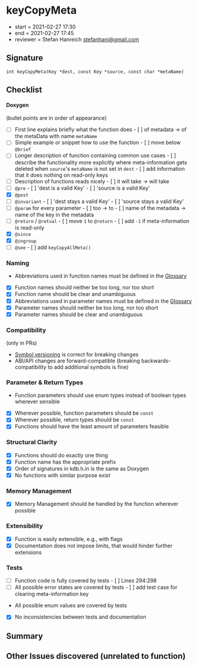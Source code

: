 # keyCopyMeta

- start = 2021-02-27 17:30
- end = 2021-02-27 17:45
- reviewer = Stefan Hanreich <stefanhani@gmail.com>

## Signature

`int keyCopyMeta(Key *dest, const Key *source, const char *metaName)`

## Checklist

#### Doxygen

(bullet points are in order of appearance)

- [ ] First line explains briefly what the function does
      - [ ] of metadata -> of the metaData with name `metaName`
- [ ] Simple example or snippet how to use the function
      - [ ] move below `@brief`
- [ ] Longer description of function containing common use cases
      - [ ] describe the functionality more explicitly where meta-information
      gets deleted when `source`'s `metaName` is not set in `dest` 
      - [ ] add information that it does nothing on read-only keys
- [ ] Description of functions reads nicely
      - [ ] it will take -> will take
- [ ] `@pre`
      - [ ] 'dest is a valid Key'
      - [ ] 'source is a valid Key'
- [x] `@post`
- [ ] `@invariant`
      - [ ] 'dest stays a valid Key'
      - [ ] 'source stays a valid Key'
- [ ] `@param` for every parameter
      - [ ] too -> to
      - [ ] name of the metadata -> name of the key in the metadata
- [ ] `@return` / `@retval`
      - [ ] move `1` to `@return`
      - [ ] add `-1` if meta-information is read-only
- [x] `@since`
- [x] `@ingroup`
- [ ] `@see`
      - [ ] add `keyCopyAllMeta()`

### Naming

- Abbreviations used in function names must be defined in the
      [Glossary](/doc/help/elektra-glossary.md)
- [x] Function names should neither be too long, nor too short
- [x] Function name should be clear and unambiguous
- [x] Abbreviations used in parameter names must be defined in the
      [Glossary](/doc/help/elektra-glossary.md)
- [x] Parameter names should neither be too long, nor too short
- [x] Parameter names should be clear and unambiguous

### Compatibility

(only in PRs)

- [Symbol versioning](/doc/dev/symbol-versioning.md)
      is correct for breaking changes
- ABI/API changes are forward-compatible (breaking backwards-compatibility
      to add additional symbols is fine)

### Parameter & Return Types

- Function parameters should use enum types instead of boolean types
      wherever sensible
- [x] Wherever possible, function parameters should be `const`
- [x] Wherever possible, return types should be `const`
- [x] Functions should have the least amount of parameters feasible

### Structural Clarity

- [x] Functions should do exactly one thing
- [x] Function name has the appropriate prefix
- [x] Order of signatures in kdb.h.in is the same as Doxygen
- [x] No functions with similar purpose exist

### Memory Management

- [x] Memory Management should be handled by the function wherever possible

### Extensibility

- [x] Function is easily extensible, e.g., with flags
- [x] Documentation does not impose limits, that would hinder further extensions

### Tests

- [ ] Function code is fully covered by tests
      - [ ] Lines 294:298
- [ ] All possible error states are covered by tests
      - [ ] add test case for clearing meta-information key
- All possible enum values are covered by tests
- [x] No inconsistencies between tests and documentation

## Summary

## Other Issues discovered (unrelated to function)
